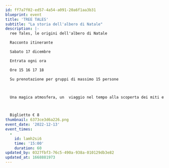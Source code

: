 ```yaml
---
id: ff7a7f02-ed57-4a54-a091-20a6f1aa3b31
blueprint: event
title: 'TREE TALES'
subtitle: "La storia dell'albero di Natale"
description: |-
  ree Tales, le origini dell'albero di Natale 

  Racconto itinerante

  Sabato 17 dicembre 

  Entrata ogni ora 

  Ore 15 16 17 18 

  Su prenotazione per gruppi di massimo 15 persone 



  Una magica atmosfera, un  viaggio nel tempo alla scoperta dei miti e delle circostanze storiche   che hanno dato origine alla tradizione dell' albero di Natale .



  Biglietto € 8
thumbnail: 6373ce3d6a226.png
event_date: '2022-12-13'
event_times:
  -
    id: lamh2si6
    time: '15:00'
    duration: 60
updated_by: 0327fbf3-76c5-490a-938a-010129db3e82
updated_at: 1668881973
---
```

